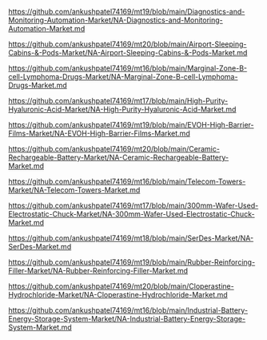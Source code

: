 <p><a href="https://github.com/ankushpatel74169/mt19/blob/main/Diagnostics-and-Monitoring-Automation-Market/NA-Diagnostics-and-Monitoring-Automation-Market.md">https://github.com/ankushpatel74169/mt19/blob/main/Diagnostics-and-Monitoring-Automation-Market/NA-Diagnostics-and-Monitoring-Automation-Market.md</a></p><p><a href="https://github.com/ankushpatel74169/mt20/blob/main/Airport-Sleeping-Cabins-&-Pods-Market/NA-Airport-Sleeping-Cabins-&-Pods-Market.md">https://github.com/ankushpatel74169/mt20/blob/main/Airport-Sleeping-Cabins-&-Pods-Market/NA-Airport-Sleeping-Cabins-&-Pods-Market.md</a></p><p><a href="https://github.com/ankushpatel74169/mt16/blob/main/Marginal-Zone-B-cell-Lymphoma-Drugs-Market/NA-Marginal-Zone-B-cell-Lymphoma-Drugs-Market.md">https://github.com/ankushpatel74169/mt16/blob/main/Marginal-Zone-B-cell-Lymphoma-Drugs-Market/NA-Marginal-Zone-B-cell-Lymphoma-Drugs-Market.md</a></p><p><a href="https://github.com/ankushpatel74169/mt17/blob/main/High-Purity-Hyaluronic-Acid-Market/NA-High-Purity-Hyaluronic-Acid-Market.md">https://github.com/ankushpatel74169/mt17/blob/main/High-Purity-Hyaluronic-Acid-Market/NA-High-Purity-Hyaluronic-Acid-Market.md</a></p><p><a href="https://github.com/ankushpatel74169/mt19/blob/main/EVOH-High-Barrier-Films-Market/NA-EVOH-High-Barrier-Films-Market.md">https://github.com/ankushpatel74169/mt19/blob/main/EVOH-High-Barrier-Films-Market/NA-EVOH-High-Barrier-Films-Market.md</a></p><p><a href="https://github.com/ankushpatel74169/mt20/blob/main/Ceramic-Rechargeable-Battery-Market/NA-Ceramic-Rechargeable-Battery-Market.md">https://github.com/ankushpatel74169/mt20/blob/main/Ceramic-Rechargeable-Battery-Market/NA-Ceramic-Rechargeable-Battery-Market.md</a></p><p><a href="https://github.com/ankushpatel74169/mt16/blob/main/Telecom-Towers-Market/NA-Telecom-Towers-Market.md">https://github.com/ankushpatel74169/mt16/blob/main/Telecom-Towers-Market/NA-Telecom-Towers-Market.md</a></p><p><a href="https://github.com/ankushpatel74169/mt17/blob/main/300mm-Wafer-Used-Electrostatic-Chuck-Market/NA-300mm-Wafer-Used-Electrostatic-Chuck-Market.md">https://github.com/ankushpatel74169/mt17/blob/main/300mm-Wafer-Used-Electrostatic-Chuck-Market/NA-300mm-Wafer-Used-Electrostatic-Chuck-Market.md</a></p><p><a href="https://github.com/ankushpatel74169/mt18/blob/main/SerDes-Market/NA-SerDes-Market.md">https://github.com/ankushpatel74169/mt18/blob/main/SerDes-Market/NA-SerDes-Market.md</a></p><p><a href="https://github.com/ankushpatel74169/mt19/blob/main/Rubber-Reinforcing-Filler-Market/NA-Rubber-Reinforcing-Filler-Market.md">https://github.com/ankushpatel74169/mt19/blob/main/Rubber-Reinforcing-Filler-Market/NA-Rubber-Reinforcing-Filler-Market.md</a></p><p><a href="https://github.com/ankushpatel74169/mt20/blob/main/Cloperastine-Hydrochloride-Market/NA-Cloperastine-Hydrochloride-Market.md">https://github.com/ankushpatel74169/mt20/blob/main/Cloperastine-Hydrochloride-Market/NA-Cloperastine-Hydrochloride-Market.md</a></p><p><a href="https://github.com/ankushpatel74169/mt16/blob/main/Industrial-Battery-Energy-Storage-System-Market/NA-Industrial-Battery-Energy-Storage-System-Market.md">https://github.com/ankushpatel74169/mt16/blob/main/Industrial-Battery-Energy-Storage-System-Market/NA-Industrial-Battery-Energy-Storage-System-Market.md</a></p>
